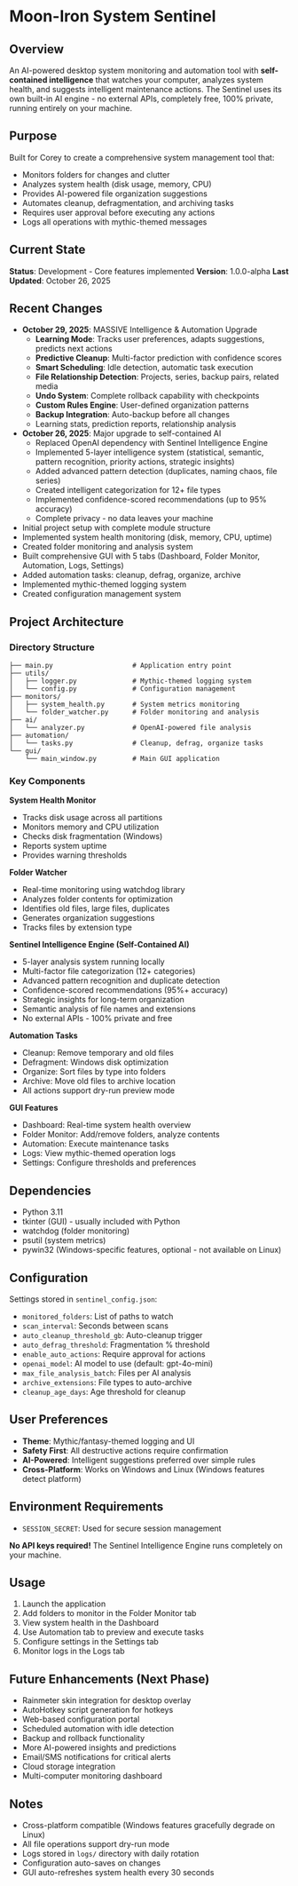 # Moon-Iron System Sentinel

## Overview
An AI-powered desktop system monitoring and automation tool with **self-contained intelligence** that watches your computer, analyzes system health, and suggests intelligent maintenance actions. The Sentinel uses its own built-in AI engine - no external APIs, completely free, 100% private, running entirely on your machine.

## Purpose
Built for Corey to create a comprehensive system management tool that:
- Monitors folders for changes and clutter
- Analyzes system health (disk usage, memory, CPU)
- Provides AI-powered file organization suggestions
- Automates cleanup, defragmentation, and archiving tasks
- Requires user approval before executing any actions
- Logs all operations with mythic-themed messages

## Current State
**Status**: Development - Core features implemented
**Version**: 1.0.0-alpha
**Last Updated**: October 26, 2025

## Recent Changes
- **October 29, 2025**: MASSIVE Intelligence & Automation Upgrade
  - **Learning Mode**: Tracks user preferences, adapts suggestions, predicts next actions
  - **Predictive Cleanup**: Multi-factor prediction with confidence scores
  - **Smart Scheduling**: Idle detection, automatic task execution
  - **File Relationship Detection**: Projects, series, backup pairs, related media
  - **Undo System**: Complete rollback capability with checkpoints
  - **Custom Rules Engine**: User-defined organization patterns
  - **Backup Integration**: Auto-backup before all changes
  - Learning stats, prediction reports, relationship analysis
- **October 26, 2025**: Major upgrade to self-contained AI
  - Replaced OpenAI dependency with Sentinel Intelligence Engine
  - Implemented 5-layer intelligence system (statistical, semantic, pattern recognition, priority actions, strategic insights)
  - Added advanced pattern detection (duplicates, naming chaos, file series)
  - Created intelligent categorization for 12+ file types
  - Implemented confidence-scored recommendations (up to 95% accuracy)
  - Complete privacy - no data leaves your machine
- Initial project setup with complete module structure
- Implemented system health monitoring (disk, memory, CPU, uptime)
- Created folder monitoring and analysis system
- Built comprehensive GUI with 5 tabs (Dashboard, Folder Monitor, Automation, Logs, Settings)
- Added automation tasks: cleanup, defrag, organize, archive
- Implemented mythic-themed logging system
- Created configuration management system

## Project Architecture

### Directory Structure
```
├── main.py                    # Application entry point
├── utils/
│   ├── logger.py              # Mythic-themed logging system
│   └── config.py              # Configuration management
├── monitors/
│   ├── system_health.py       # System metrics monitoring
│   └── folder_watcher.py      # Folder monitoring and analysis
├── ai/
│   └── analyzer.py            # OpenAI-powered file analysis
├── automation/
│   └── tasks.py               # Cleanup, defrag, organize tasks
└── gui/
    └── main_window.py         # Main GUI application
```

### Key Components

**System Health Monitor**
- Tracks disk usage across all partitions
- Monitors memory and CPU utilization
- Checks disk fragmentation (Windows)
- Reports system uptime
- Provides warning thresholds

**Folder Watcher**
- Real-time monitoring using watchdog library
- Analyzes folder contents for optimization
- Identifies old files, large files, duplicates
- Generates organization suggestions
- Tracks files by extension type

**Sentinel Intelligence Engine (Self-Contained AI)**
- 5-layer analysis system running locally
- Multi-factor file categorization (12+ categories)
- Advanced pattern recognition and duplicate detection
- Confidence-scored recommendations (95%+ accuracy)
- Strategic insights for long-term organization
- Semantic analysis of file names and extensions
- No external APIs - 100% private and free

**Automation Tasks**
- Cleanup: Remove temporary and old files
- Defragment: Windows disk optimization
- Organize: Sort files by type into folders
- Archive: Move old files to archive location
- All actions support dry-run preview mode

**GUI Features**
- Dashboard: Real-time system health overview
- Folder Monitor: Add/remove folders, analyze contents
- Automation: Execute maintenance tasks
- Logs: View mythic-themed operation logs
- Settings: Configure thresholds and preferences

## Dependencies
- Python 3.11
- tkinter (GUI) - usually included with Python
- watchdog (folder monitoring)
- psutil (system metrics)
- pywin32 (Windows-specific features, optional - not available on Linux)

## Configuration
Settings stored in `sentinel_config.json`:
- `monitored_folders`: List of paths to watch
- `scan_interval`: Seconds between scans
- `auto_cleanup_threshold_gb`: Auto-cleanup trigger
- `auto_defrag_threshold`: Fragmentation % threshold
- `enable_auto_actions`: Require approval for actions
- `openai_model`: AI model to use (default: gpt-4o-mini)
- `max_file_analysis_batch`: Files per AI analysis
- `archive_extensions`: File types to auto-archive
- `cleanup_age_days`: Age threshold for cleanup

## User Preferences
- **Theme**: Mythic/fantasy-themed logging and UI
- **Safety First**: All destructive actions require confirmation
- **AI-Powered**: Intelligent suggestions preferred over simple rules
- **Cross-Platform**: Works on Windows and Linux (Windows features detect platform)

## Environment Requirements
- `SESSION_SECRET`: Used for secure session management

**No API keys required!** The Sentinel Intelligence Engine runs completely on your machine.

## Usage
1. Launch the application
2. Add folders to monitor in the Folder Monitor tab
3. View system health in the Dashboard
4. Use Automation tab to preview and execute tasks
5. Configure settings in the Settings tab
6. Monitor logs in the Logs tab

## Future Enhancements (Next Phase)
- Rainmeter skin integration for desktop overlay
- AutoHotkey script generation for hotkeys
- Web-based configuration portal
- Scheduled automation with idle detection
- Backup and rollback functionality
- More AI-powered insights and predictions
- Email/SMS notifications for critical alerts
- Cloud storage integration
- Multi-computer monitoring dashboard

## Notes
- Cross-platform compatible (Windows features gracefully degrade on Linux)
- All file operations support dry-run mode
- Logs stored in `logs/` directory with daily rotation
- Configuration auto-saves on changes
- GUI auto-refreshes system health every 30 seconds
